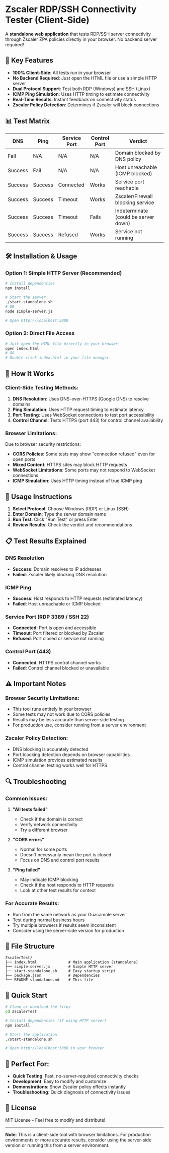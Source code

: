 # Zscaler RDP/SSH Connectivity Tester (Client-Side)

A **standalone web application** that tests RDP/SSH server connectivity through Zscaler ZPA policies directly in your browser. No backend server required!

## 🚀 Key Features

- **100% Client-Side**: All tests run in your browser
- **No Backend Required**: Just open the HTML file or use a simple HTTP server
- **Dual Protocol Support**: Test both RDP (Windows) and SSH (Linux)
- **ICMP Ping Simulation**: Uses HTTP timing to estimate connectivity
- **Real-Time Results**: Instant feedback on connectivity status
- **Zscaler Policy Detection**: Determines if Zscaler will block connections

## 📊 Test Matrix

| DNS     | Ping    | Service Port | Control Port | Verdict                              |
| ------- | ------- | ------------ | ------------ | ------------------------------------ |
| Fail    | N/A     | N/A          | N/A          | Domain blocked by DNS policy         |
| Success | Fail    | N/A          | N/A          | Host unreachable (ICMP blocked)      |
| Success | Success | Connected    | Works        | Service port reachable               |
| Success | Success | Timeout      | Works        | Zscaler/Firewall blocking service    |
| Success | Success | Timeout      | Fails        | Indeterminate (could be server down) |
| Success | Success | Refused      | Works        | Service not running                  |

## 🛠️ Installation & Usage

### Option 1: Simple HTTP Server (Recommended)
```bash
# Install dependencies
npm install

# Start the server
./start-standalone.sh
# OR
node simple-server.js

# Open http://localhost:3000
```

### Option 2: Direct File Access
```bash
# Just open the HTML file directly in your browser
open index.html
# OR
# Double-click index.html in your file manager
```

## 🔧 How It Works

### Client-Side Testing Methods:

1. **DNS Resolution**: Uses DNS-over-HTTPS (Google DNS) to resolve domains
2. **Ping Simulation**: Uses HTTP request timing to estimate latency
3. **Port Testing**: Uses WebSocket connections to test port accessibility
4. **Control Channel**: Tests HTTPS (port 443) for control channel availability

### Browser Limitations:

Due to browser security restrictions:
- **CORS Policies**: Some tests may show "connection refused" even for open ports
- **Mixed Content**: HTTPS sites may block HTTP requests
- **WebSocket Limitations**: Some ports may not respond to WebSocket connections
- **ICMP Simulation**: Uses HTTP timing instead of true ICMP ping

## 🎯 Usage Instructions

1. **Select Protocol**: Choose Windows (RDP) or Linux (SSH)
2. **Enter Domain**: Type the server domain name
3. **Run Test**: Click "Run Test" or press Enter
4. **Review Results**: Check the verdict and recommendations

## 📋 Test Results Explained

### DNS Resolution
- **Success**: Domain resolves to IP addresses
- **Failed**: Zscaler likely blocking DNS resolution

### ICMP Ping
- **Success**: Host responds to HTTP requests (estimated latency)
- **Failed**: Host unreachable or ICMP blocked

### Service Port (RDP 3389 / SSH 22)
- **Connected**: Port is open and accessible
- **Timeout**: Port filtered or blocked by Zscaler
- **Refused**: Port closed or service not running

### Control Port (443)
- **Connected**: HTTPS control channel works
- **Failed**: Control channel blocked or unavailable

## ⚠️ Important Notes

### Browser Security Limitations:
- This tool runs entirely in your browser
- Some tests may not work due to CORS policies
- Results may be less accurate than server-side testing
- For production use, consider running from a server environment

### Zscaler Policy Detection:
- DNS blocking is accurately detected
- Port blocking detection depends on browser capabilities
- ICMP simulation provides estimated results
- Control channel testing works well for HTTPS

## 🔍 Troubleshooting

### Common Issues:

1. **"All tests failed"**
   - Check if the domain is correct
   - Verify network connectivity
   - Try a different browser

2. **"CORS errors"**
   - Normal for some ports
   - Doesn't necessarily mean the port is closed
   - Focus on DNS and control port results

3. **"Ping failed"**
   - May indicate ICMP blocking
   - Check if the host responds to HTTP requests
   - Look at other test results for context

### For Accurate Results:
- Run from the same network as your Guacamole server
- Test during normal business hours
- Try multiple browsers if results seem inconsistent
- Consider using the server-side version for production

## 📁 File Structure

```
ZscalerTest/
├── index.html              # Main application (standalone)
├── simple-server.js        # Simple HTTP server
├── start-standalone.sh     # Easy startup script
├── package.json            # Dependencies
└── README-standalone.md    # This file
```

## 🚀 Quick Start

```bash
# Clone or download the files
cd ZscalerTest

# Install dependencies (if using HTTP server)
npm install

# Start the application
./start-standalone.sh

# Open http://localhost:3000 in your browser
```

## 🎯 Perfect For:

- **Quick Testing**: Fast, no-server-required connectivity checks
- **Development**: Easy to modify and customize
- **Demonstrations**: Show Zscaler policy effects instantly
- **Troubleshooting**: Quick diagnosis of connectivity issues

## 📝 License

MIT License - Feel free to modify and distribute!

---

**Note**: This is a client-side tool with browser limitations. For production environments or more accurate results, consider using the server-side version or running this from a server environment.
